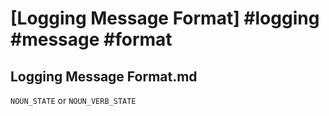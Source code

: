 # [Logging Message Format] #logging #message #format

## Logging Message Format.md

`NOUN_STATE` or `NOUN_VERB_STATE`

